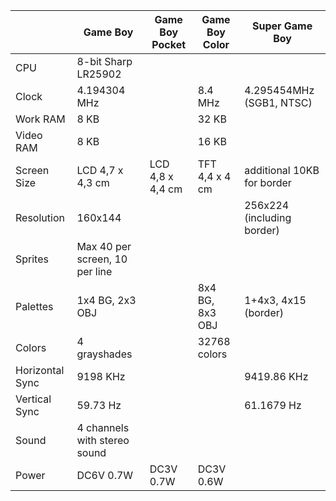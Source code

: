 |                 | Game Boy                       | Game Boy Pocket | Game Boy Color  | Super Game Boy |
|-----------------|--------------------------------|-----------------|-----------------|----------------|
| CPU             | 8-bit Sharp LR25902            |                 |                 |                |
| Clock           | 4.194304 MHz                   |                 | 8.4 MHz         | 4.295454MHz (SGB1, NTSC)|
| Work RAM        | 8 KB                           |                 | 32 KB           |                |
| Video RAM       | 8 KB                           |                 | 16 KB           |                |
| Screen Size     | LCD 4,7 x 4,3 cm               | LCD 4,8 x 4,4 cm| TFT 4,4 x 4 cm  | additional 10KB for border|
| Resolution      | 160x144                        |                 |                 | 256x224 (including border)|
| Sprites         | Max 40 per screen, 10 per line |                 |                 |                |
| Palettes        | 1x4 BG, 2x3 OBJ                |                 | 8x4 BG, 8x3 OBJ | 1+4x3, 4x15 (border) |
| Colors          | 4 grayshades                   |                 | 32768 colors    |                |
| Horizontal Sync | 9198 KHz                       |                 |                 | 9419.86 KHz    |
| Vertical Sync   | 59.73 Hz                       |                 |                 | 61.1679 Hz     |
| Sound           | 4 channels with stereo sound   |                 |                 |                |
| Power           | DC6V 0.7W                      | DC3V 0.7W       | DC3V 0.6W       |                |